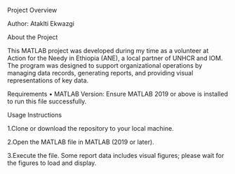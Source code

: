 Project Overview

Author: Ataklti Ekwazgi

About the Project

This MATLAB project was developed during my time as a volunteer at Action for the Needy in Ethiopia (ANE), a local partner of UNHCR and IOM. The program was designed to support organizational operations by managing data records, generating reports, and providing visual representations of key data.

Requirements • MATLAB Version: Ensure MATLAB 2019 or above is installed to run this file successfully.

Usage Instructions

1.Clone or download the repository to your local machine.

2.Open the MATLAB file in MATLAB (2019 or later).

3.Execute the file. Some report data includes visual figures; please wait for the figures to load and display.
